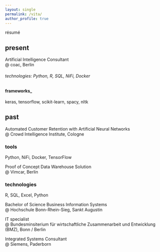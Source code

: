 ```yaml
---
layout: single
permalink: /vita/
author_profile: true
---
```


résumé

## present
Artificial Intelligence Consultant 
<br/>@ coac, Berlin

###### technologies: Python, R, SQL, NiFi, Docker
#### frameworks_ 
keras, tensorflow, scikit-learn, spacy, nltk

## past

Automated Customer Retention with Artificial Neural Networks 
<br/>@ Crowd Intelligence Institute, Cologne

### tools
Python, NiFi, Docker, TensorFlow

Proof of Concept Data Warehouse Solution
<br/>@ Vimcar, Berlin

### technologies
R, SQL, Excel, Python

Bachelor of Science Business Information Systems 
<br/>@ Hochschule Bonn-Rhein-Sieg, Sankt Augustin

IT specialist 
<br/>@ Bundesminsiterium für wirtschaftliche Zusammenarbeit und Entwicklung (BMZ), Bonn / Berlin

Integrated Systems Consultant 
<br/>@ Siemens, Paderborn
